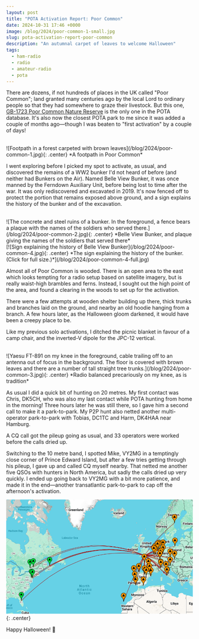 ```yaml
---
layout: post
title: "POTA Activation Report: Poor Common"
date: 2024-10-31 17:46 +0000
image: /blog/2024/poor-common-1-small.jpg
slug: pota-activation-report-poor-common
description: "An autumnal carpet of leaves to welcome Halloween"
tags:
  - ham-radio
  - radio
  - amateur-radio
  - pota
---
```


There are dozens, if not hundreds of places in the UK called "Poor Common"; land granted many centuries ago by the local Lord to ordinary people so that they had somewhere to graze their livestock. But this one, [GB-1723 Poor Common Nature Reserve](https://pota.app/#/park/GB-1723) is the only one in the POTA database. It's also now the closest POTA park to me since it was added a couple of months ago&mdash;though I was beaten to "first activation" by a couple of days!

<br/>
![Footpath in a forest carpeted with brown leaves](/blog/2024/poor-common-1.jpg){: .center}
*A footpath in Poor Common*

I went exploring before I picked my spot to activate, as usual, and discovered the remains of a WW2 bunker I'd not heard of before (and neither had Bunkers on the Air). Named Belle View Bunker, it was once manned by the Ferndown Auxiliary Unit, before being lost to time after the war. It was only rediscovered and excavated in 2019. It's now fenced off to protect the portion that remains exposed above ground, and a sign explains the history of the bunker and of the excavation.

<br/>
![The concrete and steel ruins of a bunker. In the foreground, a fence bears a plaque with the names of the soldiers who served there.](/blog/2024/poor-common-2.jpg){: .center}
*Belle View Bunker, and plaque giving the names of the soldiers that served there*

<br/>
[![Sign explaining the history of Belle View Bunker](/blog/2024/poor-common-4.jpg){: .center}
*The sign explaining the history of the bunker. (Click for full size.)*](/blog/2024/poor-common-4-full.jpg)


Almost all of Poor Common is wooded. There is an open area to the east which looks tempting for a radio setup based on satellite imagery, but is really waist-high brambles and ferns. Instead, I sought out the high point of the area, and found a clearing in the woods to set up for the activation.

There were a few attempts at wooden shelter building up there, thick trunks and branches laid on the ground, and nearby an old hoodie hanging from a branch. A few hours later, as the Halloween gloom darkened, it would have been a creepy place to be.

Like my previous solo activations, I ditched the picnic blanket in favour of a camp chair, and the inverted-V dipole for the JPC-12 vertical.

<br/>
![Yaesu FT-891 on my knee in the foreground, cable trailing off to an antenna out of focus in the background. The floor is covered with brown leaves and there are a number of tall straight tree trunks.](/blog/2024/poor-common-3.jpg){: .center}
*Radio balanced precariously on my knee, as is tradition*

As usual I did a quick bit of hunting on 20 metres. My first contact was Chris, DK5CH, who was also my last contact while POTA hunting from home in the morning! Three hours later he was still there, so I gave him a second call to make it a park-to-park. My P2P hunt also netted another multi-operator park-to-park with Tobias, DC1TC and Harm, DK4HAA near Hamburg.

A CQ call got the pileup going as usual, and 33 operators were worked before the calls dried up.

Switching to the 10 metre band, I spotted Mike, VY2MG in a temptingly close corner of Prince Edward Island, but after a few tries getting through his pileup, I gave up and called CQ myself nearby. That netted me another five QSOs with hunters in North America, but sadly the calls dried up very quickly. I ended up going back to VY2MG with a bit more patience, and made it in the end&mdash;another transatlantic park-to-park to cap off the afternoon's activation.

![Map of contacts](/blog/2024/poor-common-map.png){: .center}

Happy Halloween! 🎃
